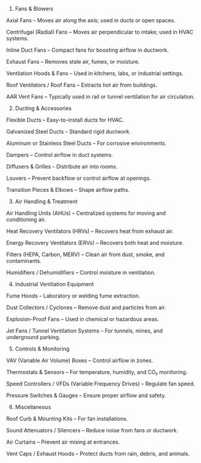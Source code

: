 1. Fans & Blowers

Axial Fans – Moves air along the axis; used in ducts or open spaces.

Centrifugal (Radial) Fans – Moves air perpendicular to intake; used in HVAC systems.

Inline Duct Fans – Compact fans for boosting airflow in ductwork.

Exhaust Fans – Removes stale air, fumes, or moisture.

Ventilation Hoods & Fans – Used in kitchens, labs, or industrial settings.

Roof Ventilators / Roof Fans – Extracts hot air from buildings.

AAR Vent Fans – Typically used in rail or tunnel ventilation for air circulation.

2. Ducting & Accessories

Flexible Ducts – Easy-to-install ducts for HVAC.

Galvanized Steel Ducts – Standard rigid ductwork.

Aluminum or Stainless Steel Ducts – For corrosive environments.

Dampers – Control airflow in duct systems.

Diffusers & Grilles – Distribute air into rooms.

Louvers – Prevent backflow or control airflow at openings.

Transition Pieces & Elbows – Shape airflow paths.

3. Air Handling & Treatment

Air Handling Units (AHUs) – Centralized systems for moving and conditioning air.

Heat Recovery Ventilators (HRVs) – Recovers heat from exhaust air.

Energy Recovery Ventilators (ERVs) – Recovers both heat and moisture.

Filters (HEPA, Carbon, MERV) – Clean air from dust, smoke, and contaminants.

Humidifiers / Dehumidifiers – Control moisture in ventilation.

4. Industrial Ventilation Equipment

Fume Hoods – Laboratory or welding fume extraction.

Dust Collectors / Cyclones – Remove dust and particles from air.

Explosion-Proof Fans – Used in chemical or hazardous areas.

Jet Fans / Tunnel Ventilation Systems – For tunnels, mines, and underground parking.

5. Controls & Monitoring

VAV (Variable Air Volume) Boxes – Control airflow in zones.

Thermostats & Sensors – For temperature, humidity, and CO₂ monitoring.

Speed Controllers / VFDs (Variable Frequency Drives) – Regulate fan speed.

Pressure Switches & Gauges – Ensure proper airflow and safety.

6. Miscellaneous

Roof Curb & Mounting Kits – For fan installations.

Sound Attenuators / Silencers – Reduce noise from fans or ductwork.

Air Curtains – Prevent air mixing at entrances.

Vent Caps / Exhaust Hoods – Protect ducts from rain, debris, and animals.